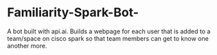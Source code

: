 # Familiarity-Spark-Bot-
A bot built with api.ai. Builds a webpage for each user that is added to a team/space on cisco spark so that team members can get to know one another more. 
